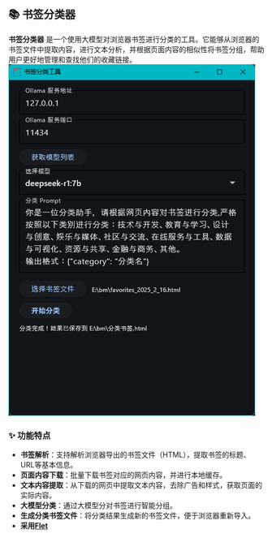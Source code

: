 ## 📚 书签分类器

**书签分类器** 是一个使用大模型对浏览器书签进行分类的工具。它能够从浏览器的书签文件中提取内容，进行文本分析，并根据页面内容的相似性将书签分组，帮助用户更好地管理和查找他们的收藏链接。
![image](/flet_270wflWMUn.png)
### ✨ 功能特点

- **书签解析**：支持解析浏览器导出的书签文件（HTML），提取书签的标题、URL等基本信息。
- **页面内容下载**：批量下载书签对应的网页内容，并进行本地缓存。
- **文本内容提取**：从下载的网页中提取文本内容，去除广告和样式，获取页面的实际内容。
- **大模型分类**：通过大模型分对书签进行智能分组。
- **生成分类书签文件**：将分类结果生成新的书签文件，便于浏览器重新导入。
- **采用[Flet](https://flet.dev/)**
